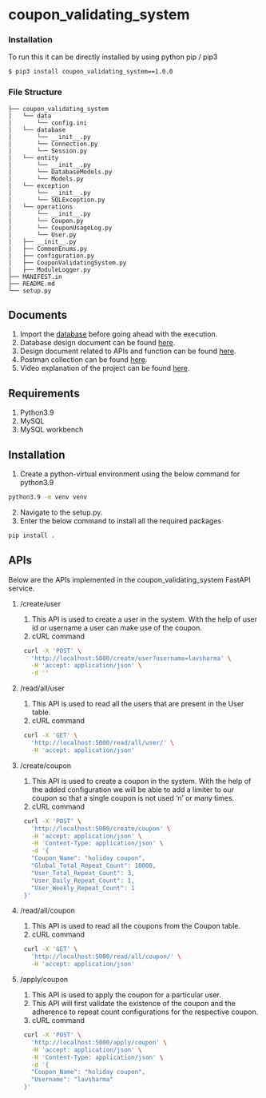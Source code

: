 # coupon_validating_system

### Installation

To run this it can be directly installed by using python pip / pip3

```sh
$ pip3 install coupon_validating_system==1.0.0
```

### File Structure

```
├── coupon_validating_system
|   └── data
|       └── config.ini
|   └── database
|       └── __init__.py
|       └── Connection.py
|       └── Session.py
|   └── entity
|       └── __init__.py
|       └── DatabaseModels.py
|       └── Models.py
|   └── exception
|       └── __init__.py
|       └── SQLException.py
|   └── operations
|       └── __init__.py
|       └── Coupon.py
|       └── CouponUsageLog.py
|       └── User.py
|   ├── __init__.py
|   ├── CommonEnums.py
|   ├── configuration.py
|   ├── CouponValidatingSystem.py
|   ├── ModuleLogger.py
├── MANIFEST.in                  
├── README.md
└── setup.py
```

## Documents

1. Import the [database](https://drive.google.com/file/d/1lzRI8e5Joh27lU-94SKmxGgKy2WkyRMb/view?usp=sharing) before going ahead with the execution.
2. Database design document can be found [here](https://docs.google.com/spreadsheets/d/1RdbKFKGky1J4wFwCQzYAo4hMC_x2Ch5rOO5VNMuqGSk/edit?usp=sharing).
3. Design document related to APIs and function can be found [here](https://docs.google.com/document/d/1jY4K5CNO3G7Ab2GR0yUced5utoT1uqgPOXs1neTAR9M/edit?usp=sharing).
4. Postman collection can be found [here](https://drive.google.com/file/d/1ZK1qZ39Pv2oLDz3QReN3bGNsPYCKjU75/view?usp=sharing).
5. Video explanation of the project can be found [here](https://www.loom.com/share/55a8f2ab5fc8474abc07aeac2f34e7da?sid=3393d76e-c9e1-4d21-a429-f1add31650e3).

## Requirements
1. Python3.9
2. MySQL
3. MySQL workbench 

## Installation
1. Create a python-virtual environment using the below command for python3.9

```bash
python3.9 -m venv venv
```

2. Navigate to the setup.py.
3. Enter the below command to install all the required packages

```bash
pip install .
```

## APIs
Below are the APIs implemented in the coupon_validating_system FastAPI service. 
1. /create/user
    1. This API is used to create a user in the system. With the help of user id or username a user can make use of the coupon.
    2. cURL command
   
   ```bash
    curl -X 'POST' \
      'http://localhost:5000/create/user?username=lavsharma' \
      -H 'accept: application/json' \
      -d ''
   ```
   
2. /read/all/user
    1. This API is used to read all the users that are present in the User table.
    2. cURL command
    
   ```bash
    curl -X 'GET' \
      'http://localhost:5000/read/all/user/' \
      -H 'accept: application/json'
   ```

3. /create/coupon
    1. This API is used to create a coupon in the system. With the help of the added configuration we will be able to add a limiter to our coupon so that a single coupon is not used ‘n’ or many times.
    2. cURL command
    
   ```bash
    curl -X 'POST' \
      'http://localhost:5000/create/coupon' \
      -H 'accept: application/json' \
      -H 'Content-Type: application/json' \
      -d '{
      "Coupon_Name": "holiday coupon",
      "Global_Total_Repeat_Count": 10000,
      "User_Total_Repeat_Count": 3,
      "User_Daily_Repeat_Count": 1,
      "User_Weekly_Repeat_Count": 1
    }'
   ```

4. /read/all/coupon
    1. This API is used to read all the coupons from the Coupon table.
    2. cURL command
    
   ```bash
    curl -X 'GET' \
      'http://localhost:5000/read/all/coupon/' \
      -H 'accept: application/json'
    ```
   
5. /apply/coupon
    1. This API is used to apply the coupon for a particular user.
    2. This API will first validate the existence of the coupon and the adherence to repeat count configurations for the respective coupon.
    3. cURL command
    
   ```bash
    curl -X 'POST' \
      'http://localhost:5000/apply/coupon' \
      -H 'accept: application/json' \
      -H 'Content-Type: application/json' \
      -d '{
      "Coupon_Name": "holiday coupon",
      "Username": "lavsharma"
    }'
   ```

